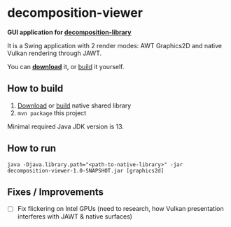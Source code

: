 # decomposition-viewer
**GUI application for [decomposition-library](https://github.com/YaaZ/decomposition-library)**

It is a Swing application with 2 render modes: AWT Graphics2D and native Vulkan rendering through JAWT.

You can **[download](https://github.com/YaaZ/decomposition-viewer/releases)** it, or [build](#how-to-build) it yourself.

## How to build
1. [Download](https://github.com/YaaZ/decomposition-viewer/releases) or [build](https://github.com/YaaZ/decomposition-viewer-jni)
native shared library
2. `mvn package` this project

Minimal required Java JDK version is 13.

## How to run
```
java -Djava.library.path="<path-to-native-library>" -jar decomposition-viewer-1.0-SNAPSHOT.jar [graphics2d]
```

## Fixes / Improvements
* [ ] Fix flickering on Intel GPUs (need to research, how Vulkan presentation interferes with JAWT & native surfaces)
